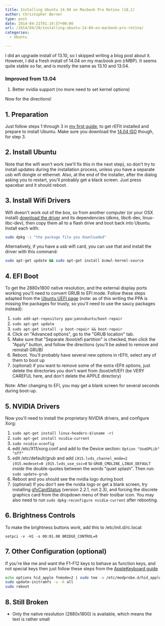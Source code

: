 ```yaml
---
title: Installing Ubuntu 14.04 on Macbook Pro Retina (10,1)
author: Christopher Berner
type: post
date: 2014-04-21T01:19:57+00:00
url: /2014/04/20/installing-ubuntu-14-04-on-macbook-pro-retina/
categories:
  - Ubuntu

---
```

I did an upgrade install of 13.10, so I skipped writing a blog post about it. However, I did a fresh install of 14.04 on my macbook pro (rMBP). It seems quite stable so far, and is mostly the same as 13.10 and 13.04.

### Improved from 13.04

  1. Better nvidia support (no more need to set kernel options)

Now for the directions!

## 1. Preparation

Just follow steps 1 through 3 in [my first guide][1], to get rEFIt installed and prepare to install Ubuntu. Make sure you download the [14.04 ISO][2] though, for step 3.

## 2. Install Ubuntu

Note that the wifi won't work (we'll fix this in the next step), so don't try to install updates during the installation process, unless you have a separate usb wifi dongle or ethernet. Also, at the end of the installer, after the dialog asking you to restart, you'll probably get a black screen. Just press spacebar and it should reboot.

## 3. Install Wifi Drivers

Wifi doesn't work out of the box, so from another computer (or your OSX install) [download the driver][3] and its dependencies (dkms, libc6-dev, linux-libc-dev), then copy them all to a flash drive and boot back into Ubuntu. Install each with:

```bash
sudo dpkg -i "the package file you downloaded"
```

Alternatively, if you have a usb wifi card, you can use that and install the driver with this command:

```bash
sudo apt-get update && sudo apt-get install bcmwl-kernel-source
```

## 4. EFI Boot

To get the 2880x1800 native resolution, and the external display ports working you'll need to convert GRUB to EFI mode. Follow these steps adapted from the [Ubuntu UEFI page][4] (note: as of this writing the PPA is missing the packages for trusty, so you'll need to use the saucy packages instead):

  1. `sudo add-apt-repository ppa:yannubuntu/boot-repair`
  2. `sudo apt-get update`
  3. `sudo apt-get install -y boot-repair && boot-repair`
  4. Click on "Advanced options", go to the "GRUB location" tab.
  5. Make sure that "Separate /boot/efi partition" is checked, then click the "Apply" button, and follow the directions (you'll be asked to remove and reinstall GRUB)
  6. Reboot. You'll probably have several new options in rEFIt, select any of them to boot up
  7. (optional) if you want to remove some of the extra rEFIt options, just delete the directories you don't want from /boot/efi/EFI (be VERY CAREFUL here, and don't delete the APPLE directory)

Note: After changing to EFI, you may get a blank screen for several seconds during boot-up.

## 5. NVIDIA Drivers

Now you'll need to install the proprietary NVIDIA drivers, and configure Xorg:

  1. `sudo apt-get install linux-headers-$(uname -r)`
  2. `sudo apt-get install nvidia-current`
  3. `sudo nvidia-xconfig`
  4. edit /etc/X11/xorg.conf and add to the Device section: `Option "UseDPLib" "off"`
  5. edit /etc/default/grub and add `i915.lvds_channel_mode=2 i915.modeset=0 i915.lvds_use_ssc=0` to `GRUB_CMDLINE_LINUX_DEFAULT` _inside_ the double-quotes between the words "quiet splash". Then run: `sudo update-grub`
  6. Reboot and you should see the nvidia logo during boot
  7. (optional) If you don't see the nvidia logo or get a blank screen, try installing [gfxCardStatus][5] (version 2.2.1, not 2.3), and forcing the discrete graphics card from the dropdown menu of their toolbar icon. You may also need to run `sudo dpkg-reconfigure nvidia-current` after rebooting.

## 6. Brightness Controls

To make the brightness buttons work, add this to /etc/init.d/rc.local:

```
setpci -v -H1 -s 00:01.00 BRIDGE_CONTROL=0
```

## 7. Other Configuration (optional)

If you're like me and want the F1-F12 keys to behave as function keys, and not special keys then just follow these steps from the [AppleKeyboard guide](https://help.ubuntu.com/community/AppleKeyboard)

```bash
echo options hid_apple fnmode=2 | sudo tee -a /etc/modprobe.d/hid_apple.conf
sudo update-initramfs -u -k all
sudo reboot
```

## 8. Still Broken

* Only the native resolution (2880x1800) is available, which means the text is rather small

 [1]: http://cberner.com/2012/07/10/installing-ubuntu-12-04-on-macbook-pro-retina/ "Installing Ubuntu 12.04 on Macbook Pro Retina (10,1)"
 [2]: http://cdimage.ubuntu.com/releases/14.04/release/ubuntu-14.04-desktop-amd64+mac.iso
 [3]: http://packages.ubuntu.com/raring/bcmwl-kernel-source
 [4]: https://help.ubuntu.com/community/UEFI#Converting_Ubuntu_into_EFI_mode
 [5]: http://mac.majorgeeks.com/files/details/gfxcardstatus.html
